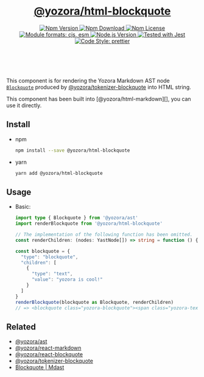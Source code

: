 <header>
  <h1 align="center">
    <a href="https://github.com/guanghechen/yozora-html/tree/main/packages/blockquote#readme">@yozora/html-blockquote</a>
  </h1>
  <div align="center">
    <a href="https://www.npmjs.com/package/@yozora/html-blockquote">
      <img
        alt="Npm Version"
        src="https://img.shields.io/npm/v/@yozora/html-blockquote.svg"
      />
    </a>
    <a href="https://www.npmjs.com/package/@yozora/html-blockquote">
      <img
        alt="Npm Download"
        src="https://img.shields.io/npm/dm/@yozora/html-blockquote.svg"
      />
    </a>
    <a href="https://www.npmjs.com/package/@yozora/html-blockquote">
      <img
        alt="Npm License"
        src="https://img.shields.io/npm/l/@yozora/html-blockquote.svg"
      />
    </a>
    <a href="#install">
      <img
        alt="Module formats: cjs, esm"
        src="https://img.shields.io/badge/module_formats-cjs%2C%20esm-green.svg"
      />
    </a>
    <a href="https://github.com/nodejs/node">
      <img
        alt="Node.js Version"
        src="https://img.shields.io/node/v/@yozora/html-blockquote"
      />
    </a>
    <a href="https://github.com/facebook/jest">
      <img
        alt="Tested with Jest"
        src="https://img.shields.io/badge/tested_with-jest-9c465e.svg"
      />
    </a>
    <a href="https://github.com/prettier/prettier">
      <img
        alt="Code Style: prettier"
        src="https://img.shields.io/badge/code_style-prettier-ff69b4.svg?style=flat-square"
      />
    </a>
  </div>
</header>
<br/>

This component is for rendering the Yozora Markdown AST node [`Blockquote`][@yozora/ast] 
produced by [@yozora/tokenizer-blockquote][] into HTML string.

This component has been built into [@yozora/html-markdown][], you can use it directly.

## Install

* npm

  ```bash
  npm install --save @yozora/html-blockquote
  ```

* yarn

  ```bash
  yarn add @yozora/html-blockquote
  ```


## Usage

* Basic:

  ```typescript
  import type { Blockquote } from '@yozora/ast'
  import renderBlockquote from '@yozora/html-blockquote'

  // The implementation of the following function has been omitted.
  const renderChildren: (nodes: YastNode[]) => string = function () {}

  const blockquote = {
    "type": "blockquote",
    "children": [
      {
        "type": "text",
        "value": "yozora is cool!"
      }
    ]
  }
  renderBlockquote(blockquote as Blockquote, renderChildren)
  // => <blockquote class="yozora-blockquote"><span class="yozora-text">yozora is cool!</span></blockquote>
  ```

## Related

* [@yozora/ast][]
* [@yozora/react-markdown][]
* [@yozora/react-blockquote][]
* [@yozora/tokenizer-blockquote][]
* [Blockquote | Mdast][mdast]


[@yozora/ast]: https://www.npmjs.com/package/@yozora/ast#blockquote
[@yozora/react-markdown]: https://www.npmjs.com/package/@yozora/react-markdown
[@yozora/tokenizer-blockquote]: https://www.npmjs.com/package/@yozora/tokenizer-blockquote
[@yozora/react-blockquote]: https://www.npmjs.com/package/@yozora/react-blockquote
[mdast]: https://github.com/syntax-tree/mdast#blockquote
